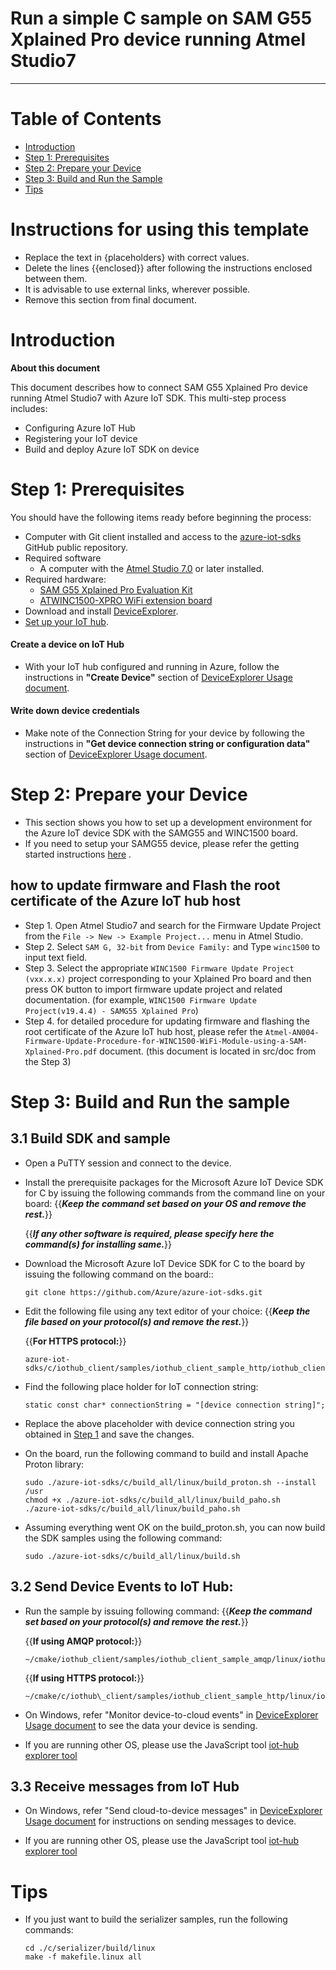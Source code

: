 Run a simple C sample on SAM G55 Xplained Pro device running Atmel Studio7
===
---

# Table of Contents

-   [Introduction](#Introduction)
-   [Step 1: Prerequisites](#Prerequisites)
-   [Step 2: Prepare your Device](#PrepareDevice)
-   [Step 3: Build and Run the Sample](#Build)
-   [Tips](#tips)

# Instructions for using this template

-   Replace the text in {placeholders} with correct values.
-   Delete the lines {{enclosed}} after following the instructions enclosed between them.
-   It is advisable to use external links, wherever possible.
-   Remove this section from final document.

<a name="Introduction"></a>
# Introduction

**About this document**

This document describes how to connect SAM G55 Xplained Pro device running Atmel Studio7 with Azure IoT SDK. This multi-step process includes:
-   Configuring Azure IoT Hub
-   Registering your IoT device
-   Build and deploy Azure IoT SDK on device

<a name="Prerequisites"></a>
# Step 1: Prerequisites

You should have the following items ready before beginning the process:

-   Computer with Git client installed and access to the
    [azure-iot-sdks](https://github.com/Azure/azure-iot-sdks) GitHub
    public repository.
-   Required software
    -   A computer with the [Atmel Studio 7.0](http://www.atmel.com/tools/atmelstudio.aspx#download) or later installed.
-   Required hardware:
    - [SAM G55 Xplained Pro Evaluation Kit](http://www.atmel.com/tools/ATSAMG55-XPRO.aspx)
    - [ATWINC1500-XPRO WiFi extension board](http://www.atmel.com/tools/atwinc1500-xpro.aspx)
-   Download and install [DeviceExplorer](https://github.com/Azure/azure-iot-sdks/releases/download/2015-11-13/SetupDeviceExplorer.msi).
-   [Set up your IoT hub](https://github.com/Azure/azure-iot-sdks/blob/master/doc/setup_iothub.md).
#### Create a device on IoT Hub
-   With your IoT hub configured and running in Azure, follow the instructions in **"Create Device"** section of [DeviceExplorer Usage document](https://github.com/Azure/azure-iot-sdks/blob/master/tools/DeviceExplorer/doc/how_to_use_device_explorer.md).
#### Write down device credentials
-   Make note of the Connection String for your device by following the instructions in **"Get device connection string or configuration data"** section of [DeviceExplorer Usage document](https://github.com/Azure/azure-iot-sdks/blob/master/tools/DeviceExplorer/doc/how_to_use_device_explorer.md).

<a name="PrepareDevice"></a>
# Step 2: Prepare your Device
- This section shows you how to set up a development environment for the Azure IoT device SDK with the SAMG55 and WINC1500 board.
-  If you need to setup your SAMG55 device, please refer the getting started instructions [here](<http://www.atmel.com/tools/ATSAMG55-XPRO.aspx?tab=documents>) .

## how to update firmware and Flash the root certificate of the Azure IoT hub host
-  Step 1. Open Atmel Studio7 and search for the Firmware Update Project from the ```File -> New -> Example Project...``` menu in Atmel Studio.
-  Step 2. Select ```SAM G, 32-bit``` from ```Device Family:``` and Type ```winc1500``` to input text field.
-  Step 3. Select the appropriate ```WINC1500 Firmware Update Project (vxx.x.x)``` project corresponding to your Xplained Pro board and then press OK button to import firmware update project and related documentation. (for example, ```WINC1500 Firmware Update Project(v19.4.4) - SAMG55 Xplained Pro```)
-  Step 4. for detailed procedure for updating firmware and flashing the root certificate of the Azure IoT hub host, please refer the ```Atmel-AN004-Firmware-Update-Procedure-for-WINC1500-WiFi-Module-using-a-SAM-Xplained-Pro.pdf``` document. (this document is located in src/doc from the Step 3)

<a name="Build"></a>
# Step 3: Build and Run the sample

<a name="Load"></a>
## 3.1 Build SDK and sample

-   Open a PuTTY session and connect to the device.

-   Install the prerequisite packages for the Microsoft Azure IoT Device SDK for C by issuing the following commands from the command line on your board:
{{***Keep the command set based on your OS and remove the rest.***}}

    {{***If any other software is required, please specify here the command(s) for installing same.***}}

-   Download the Microsoft Azure IoT Device SDK for C to the board by issuing the following command on the board::

        git clone https://github.com/Azure/azure-iot-sdks.git

-   Edit the following file using any text editor of your choice:
    {{***Keep the file based on your protocol(s) and remove the rest.***}}

    {{**For HTTPS protocol:**}}

        azure-iot-sdks/c/iothub_client/samples/iothub_client_sample_http/iothub_client_sample_http.c

-   Find the following place holder for IoT connection string:

        static const char* connectionString = "[device connection string]";

-   Replace the above placeholder with device connection string you obtained in [Step 1](#Step-1:-Prerequisites) and save the changes.

-   On the board, run the following command to build and install Apache Proton library:

        sudo ./azure-iot-sdks/c/build_all/linux/build_proton.sh --install /usr
        chmod +x ./azure-iot-sdks/c/build_all/linux/build_paho.sh
        ./azure-iot-sdks/c/build_all/linux/build_paho.sh

-   Assuming everything went OK on the build_proton.sh, you can now build the SDK samples using the following command:

        sudo ./azure-iot-sdks/c/build_all/linux/build.sh

## 3.2 Send Device Events to IoT Hub:

-   Run the sample by issuing following command:
{{***Keep the command set based on your protocol(s) and remove the rest.***}}

    {{**If using AMQP protocol:**}}

        ~/cmake/iothub_client/samples/iothub_client_sample_amqp/linux/iothub_client_sample_amqp

    {{**If using HTTPS protocol:**}}

        ~/cmake/c/iothub\_client/samples/iothub_client_sample_http/linux/iothub_client_sample_http

-   On Windows, refer "Monitor device-to-cloud events" in [DeviceExplorer Usage document](https://github.com/Azure/azure-iot-sdks/blob/master/tools/DeviceExplorer/doc/how_to_use_device_explorer.md) to see the data your device is sending.

-   If you are running other OS, please use the JavaScript tool [iot-hub explorer tool](https://github.com/Azure/azure-iot-sdks/tree/master/tools/iothub-explorer/doc)

## 3.3 Receive messages from IoT Hub

-   On Windows, refer "Send cloud-to-device messages" in [DeviceExplorer Usage document](https://github.com/Azure/azure-iot-sdks/blob/master/tools/DeviceExplorer/doc/how_to_use_device_explorer.md) for instructions on sending messages to device.

-   If you are running other OS, please use the JavaScript tool [iot-hub explorer tool](https://github.com/Azure/azure-iot-sdks/tree/master/tools/iothub-explorer/doc)

<a name="tips"></a>
# Tips

- If you just want to build the serializer samples, run the following commands:

  ```
  cd ./c/serializer/build/linux
  make -f makefile.linux all
  ```
